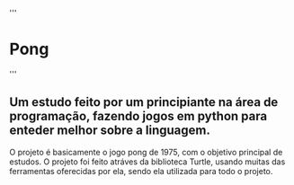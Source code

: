 '''
# Pong

'''
## Um estudo feito por um principiante na área de programação, fazendo jogos em python para enteder melhor sobre a linguagem.

O projeto é basicamente o jogo pong de 1975, com o objetivo principal de estudos. O projeto foi feito atráves da biblioteca Turtle, usando muitas das ferramentas oferecidas por ela, sendo ela utilizada para todo o projeto.
